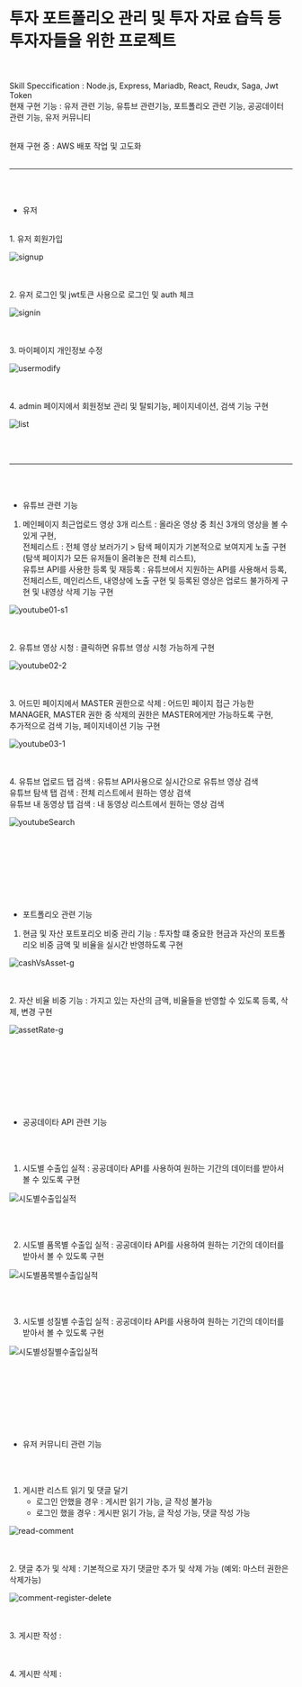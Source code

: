 
# 투자 포트폴리오 관리 및 투자 자료 습득 등 투자자들을 위한 프로젝트

<br><br>
Skill Speccification : Node.js, Express, Mariadb, React, Reudx, Saga, Jwt Token <br>
현재 구현 기능 : 유저 관련 기능, 유튜브 관련기능, 포트폴리오 관련 기능, 공공데이터 관련 기능, 유저 커뮤니티 

<br>
현재 구현 중 : AWS 배포 작업 및 고도화 
<br><br>


--------------------------------------------------------------------------------------------


<br><br>
- 유저
<br>
1. 유저 회원가입

![signup](https://user-images.githubusercontent.com/76759835/194575021-5388f478-3a51-437a-a220-b94d5529c129.gif)

<br><br>
2. 유저 로그인 및 jwt토큰 사용으로 로그인 및 auth 체크

![signin](https://user-images.githubusercontent.com/76759835/194575061-e465cf1b-da2a-4a81-af8b-fa7b8a386530.gif)


<br><br>
3. 마이페이지 개인정보 수정


![usermodify](https://user-images.githubusercontent.com/76759835/194575095-b01494d2-2f72-46d1-a6fb-f70d73e67339.gif)


<br><br>
4. admin 페이지에서 회원정보 관리 및 탈퇴기능, 페이지네이션, 검색 기능 구현


![list](https://user-images.githubusercontent.com/76759835/194712707-7364fc65-69ab-4467-99d8-4ec044631305.gif)



<br><br>

-----------------------------------------------------------------------------



<br><br>
- 유튜브 관련 기능
1. 메인페이지 최근업로드 영상 3개 리스트 : 올라온 영상 중 최신 3개의 영상을 볼 수 있게 구현, <br>
   전체리스트 : 전체 영상 보러가기 > 탐색 페이지가 기본적으로 보여지게 노출 구현 (탐색 페이지가 모든 유저들이 올려놓은 전체 리스트), <br>
   유튜브 API를 사용한 등록 및 재등록 : 유튜브에서 지원하는 API를 사용해서 등록,<br>
                                     전체리스트, 메인리스트, 내영상에 노출 구현 및 등록된 영상은 업로드 불가하게 구현 및 내영상 삭제 기능 구현

![youtube01-s1](https://user-images.githubusercontent.com/76759835/189476730-f0171855-3a2e-4859-9f9a-bb7c50066885.gif)




<br><br>
2. 유튜브 영상 시청 : 클릭하면 유튜브 영상 시청 가능하게 구현

![youtube02-2](https://user-images.githubusercontent.com/76759835/189476339-bb953f45-9773-4304-9961-1d99fc875dc8.gif)



<br><br>
3. 어드민 페이지에서 MASTER 권한으로 삭제 : 어드민 페이지 접근 가능한 MANAGER, MASTER 권한 중 삭제의 권한은 MASTER에게만 가능하도록 구현,<br>
                                         추가적으로 검색 기능, 페이지네이션 기능 구현

![youtube03-1](https://user-images.githubusercontent.com/76759835/189476568-fffa79b8-7920-4790-91ce-575665048d15.gif)


<br><br>
4. 유튜브 업로드 탭 검색 : 유튜브 API사용으로 실시간으로 유튜브 영상 검색<br>
   유튜브 탐색 탭 검색 : 전체 리스트에서 원하는 영상 검색<br>
   유튜브 내 동영상 탭 검색 : 내 동영상 리스트에서 원하는 영상 검색<br>
   
   
![youtubeSearch](https://user-images.githubusercontent.com/76759835/189675755-ce790666-e68e-49b5-878c-052b2c39ea57.gif)


<br><br>
-----------------------------------------------------------------------------------------

<br><br>
- 포트폴리오 관련 기능
1. 현금 및 자산 포트포리오 비중 관리 기능 : 투자할 떄 중요한 현금과 자산의 포트폴리오 비중 금액 및 비율을 실시간 반영하도록 구현 

![cashVsAsset-g](https://user-images.githubusercontent.com/76759835/189477370-8c8e4921-b938-48bc-9fb9-48e0abf554c2.gif)




<br><br>
2. 자산 비율 비중 기능 : 가지고 있는 자산의 금액, 비율들을 반영할 수 있도록 등록, 삭제, 변경 구현 

![assetRate-g](https://user-images.githubusercontent.com/76759835/189477376-02fcd34e-df15-410c-8da7-f1e85a69f57c.gif)


<br><br>
------------------------------------------------------------------------------------------
<br><br>


- 공공데이타 API 관련 기능


<br><br>

1. 시도별 수출입 실적 : 공공데이타 API를 사용하여 원하는 기간의 데이터를 받아서 볼 수 있도록 구현

![시도별수출입실적](https://user-images.githubusercontent.com/76759835/189524359-6a4d2c59-bfa5-4a28-a286-be318f7255e9.gif)

<br><br>

2. 시도별 품목별 수출입 실적 : 공공데이타 API를 사용하여 원하는 기간의 데이터를 받아서 볼 수 있도록 구현

![시도별품목별수출입실적](https://user-images.githubusercontent.com/76759835/189524368-8ca17df3-aead-4ec9-a211-5401156c468e.gif)

<br><br>

3. 시도별 성질별 수출입 실적 : 공공데이타 API를 사용하여 원하는 기간의 데이터를 받아서 볼 수 있도록 구현

![시도별성질별수출입실적](https://user-images.githubusercontent.com/76759835/189524377-c0adcc76-463e-4eea-9cae-9e34b26124c8.gif)

<br><br>
-----------------------------------------------------------------------------------------

<br><br>
- 유저 커뮤니티 관련 기능

<br><br>
1. 게시판 리스트 읽기 및 댓글 달기
   - 로그인 안했을 경우 : 게시판 읽기 가능, 글 작성 불가능
   - 로그인 했을 경우 : 게시판 읽기 가능, 글 작성 가능, 댓글 작성 가능
    
 ![read-comment](https://user-images.githubusercontent.com/76759835/194712995-96b3e257-2743-4e82-b293-4cd505f6b88c.gif)

  <br><br>
2. 댓글 추가 및 삭제 : 기본적으로 자기 댓글만 추가 및 삭제 가능 (예외: 마스터 권한은 삭제가능)

![comment-register-delete](https://user-images.githubusercontent.com/76759835/194763512-ed01ed2f-dde5-4554-a555-7d88d6081e81.gif)


  <br><br>
3. 게시판 작성 : 


  <br><br>
4. 게시판 삭제 :


  <br><br>
 
